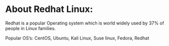 # About Redhat Linux:

Redhat is a popular Operating system which is world widely used by 37% of people in Linux families.

Popular OS’s: CentOS, Ubuntu, Kali Linux, Suse linux, Fedora, Redhat
